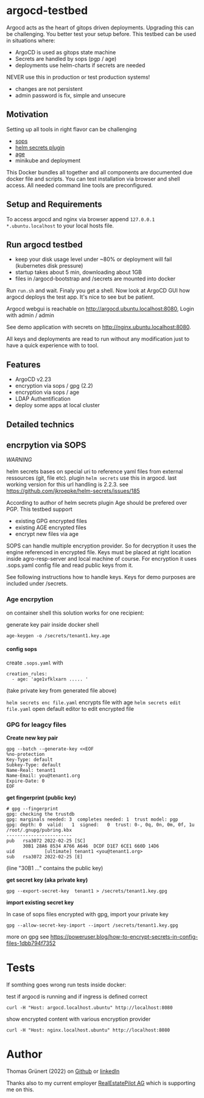 # argocd-testbed

Argocd acts as the heart of gitops driven deployments. Upgrading this can be challenging. You better test your setup before. This testbed can be used in situations where:
* ArgoCD is used as gitops state machine
* Secrets are handled by sops (pgp / age)
* deployments use helm-charts if secrets are needed

NEVER use this in production or test production systems!
* changes are not persistent
* admin password is fix, simple and unsecure

## Motivation

Setting up all tools in right flavor can be challenging
* [sops](https://github.com/mozilla/sops)
* [helm secrets plugin](https://github.com/jkroepke/helm-secrets)
* [age](https://github.com/FiloSottile/age/)
* minikube and deployment

This Docker bundles all together and all components are documented due docker file and scripts. You can test installation via browser and shell access. All needed command line tools are preconfigured.

## Setup and Requirements

To access argocd and nginx via browser append 
`127.0.0.1 *.ubuntu.localhost`
to your local hosts file.

## Run argocd testbed

* keep your disk usage level under ~80% or deployment will fail (kubernetes disk pressure)
* startup takes about 5 min, downloading about 1GB
* files in /argocd-bootstrap and /secrets are mounted into docker

Run `run.sh` and wait. Finaly you get a shell. Now look at ArgoCD GUI how argocd deploys the test app. It's nice to see  but be patient.

Argocd webgui is reachable on http://argocd.ubuntu.localhost:8080, Login with admin / admin

See demo application with secrets on http://nginx.ubuntu.localhost:8080.

All keys and deployments  are read to run without any modification just to have a quick experience with to tool.

## Features 

* ArgoCD v2.23
* encryption via sops / gpg (2.2)
* encryption via sops / age 
* LDAP Authentification
* deploy some apps at local cluster

## Detailed technics

## encrpytion via SOPS

_WARNING_

helm secrets bases on special uri to reference yaml files from external ressources (git, file etc). plugin `helm secrets` use this in argocd. last working version for this url handling is 2.2.3.
see https://github.com/jkroepke/helm-secrets/issues/185


According to author of helm secrets plugin Age should be prefered over PGP. This testbed support
* existing GPG encrypted files
* existing AGE encrypted files
* encrypt new files via age

SOPS can handle multiple encryption provider. So for decryption it uses the engine referenced in encrypted file. Keys must be placed at right location inside agro-resp-server and local machine of course. For encryption it uses .sops.yaml config file and read public keys from it.

See following instructions how to handle keys. Keys for demo purposes are included under /secrets.

### Age encrpytion

on container shell this solution works for one recipient:

generate key pair inside docker shell
```
age-keygen -o /secrets/tenant1.key.age
```

#### config sops

create `.sops.yaml` with
``` 
creation_rules:
  - age: 'age1vfklxarn ..... '
```
(take private key from generated file above)


`helm secrets enc file.yaml` encrypts file with age
`helm secrets edit file.yaml` open default editor to edit encrypted file


### GPG for leagcy files

**Create new key pair**

```
gpg --batch --generate-key <<EOF
%no-protection
Key-Type: default
Subkey-Type: default
Name-Real: tenant1
Name-Email: you@tenant1.org
Expire-Date: 0
EOF
```

**get fingerprint (public key)**

```
# gpg --fingerprint
gpg: checking the trustdb
gpg: marginals needed: 3  completes needed: 1  trust model: pgp
gpg: depth: 0  valid:   1  signed:   0  trust: 0-, 0q, 0n, 0m, 0f, 1u
/root/.gnupg/pubring.kbx
------------------------
pub   rsa3072 2022-02-25 [SC]
      30B1 28A6 8534 A766 A646  DCDF D1E7 6CE1 660D 14D6
uid           [ultimate] tenant1 <you@tenant1.org>
sub   rsa3072 2022-02-25 [E]
```
(line "30B1 ..." contains the public key)

**get secret key (aka private key)**

```
gpg --export-secret-key  tenant1 > /secrets/tenant1.key.gpg
```

**import existing secret key**

In case of sops files encrypted with gpg, import your private key
```
gpg --allow-secret-key-import --import /secrets/tenant1.key.gpg
``` 

more on gpg see https://poweruser.blog/how-to-encrypt-secrets-in-config-files-1dbb794f7352

# Tests

If somthing goes wrong run tests inside docker:

test if argocd is running and if ingress is defined correct
```
curl -H "Host: argocd.localhost.ubuntu" http://localhost:8080
```

show encrypted content with various encryption provider
```
curl -H "Host: nginx.localhost.ubuntu" http://localhost:8080
```

# Author

Thomas Grünert (2022) on [Github](https://github.com/tgruenert) or [linkedIn](https://www.linkedin.com/in/thomas-gr%C3%BCnert/)

Thanks also to my current employer [RealEstatePilot AG](https://realestatepilot.com) which is supporting me on this.

